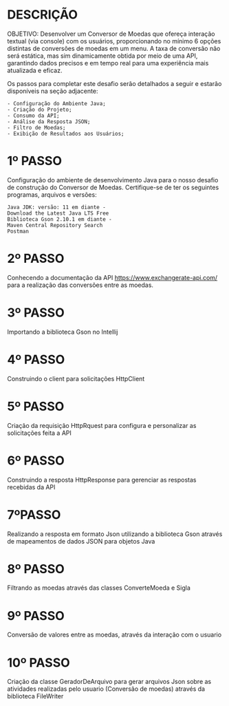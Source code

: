 # DESCRIÇÃO
OBJETIVO: Desenvolver um Conversor de Moedas que ofereça interação textual (via console) com os usuários, proporcionando no mínimo 6 opções distintas de conversões de moedas em um menu. A taxa de conversão não será estática, mas sim dinamicamente obtida por meio de uma API, garantindo dados precisos e em tempo real para uma experiência mais atualizada e eficaz.

Os passos para completar este desafio serão detalhados a seguir e estarão disponíveis na seção adjacente:

    - Configuração do Ambiente Java;
    - Criação do Projeto;
    - Consumo da API;
    - Análise da Resposta JSON;
    - Filtro de Moedas;
    - Exibição de Resultados aos Usuários;
    
# 1º PASSO
Configuração do ambiente de desenvolvimento Java para o nosso desafio de construção do Conversor de Moedas. Certifique-se de ter os seguintes programas, arquivos e versões:

    Java JDK: versão: 11 em diante -
    Download the Latest Java LTS Free
    Biblioteca Gson 2.10.1 em diante -
    Maven Central Repository Search
    Postman

# 2º PASSO
Conhecendo a documentação da API https://www.exchangerate-api.com/ para a realização das conversões entre as moedas.

# 3º PASSO
Importando a biblioteca Gson no Intellij

# 4º PASSO
Construindo o client para solicitações HttpClient

# 5º PASSO
Criação da requisição HttpRquest para configura e personalizar as solicitações feita a API

# 6º PASSO
Construindo a resposta HttpResponse para gerenciar as respostas recebidas da API

# 7ºPASSO
Realizando a resposta em formato Json utilizando a biblioteca Gson através de mapeamentos de dados JSON para objetos Java

# 8º PASSO
Filtrando as moedas através das classes ConverteMoeda e Sigla

# 9º PASSO
Conversão de valores entre as moedas, através da interação com o usuario

# 10º PASSO
Criação da classe GeradorDeArquivo para gerar arquivos Json sobre as atividades realizadas pelo usuario (Conversão de moedas) através da biblioteca FileWriter

